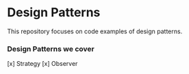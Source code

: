 # Design Patterns

This repository focuses on code examples of design patterns.

### Design Patterns we cover

[x] Strategy
[x] Observer
